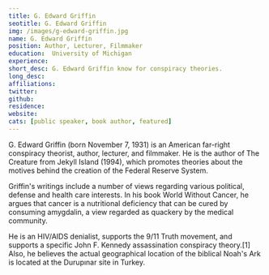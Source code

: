 ```yaml
---
title: G. Edward Griffin
seotitle: G. Edward Griffin
img: /images/g-edward-griffin.jpg
name: G. Edward Griffin
position: Author, Lecturer, Filmmaker
education: 	University of Michigan
experience:
short_desc: G. Edward Griffin know for conspiracy theories.
long_desc:
affiliations:
twitter: 
github: 
residence:
website: 
cats: [public speaker, book author, featured]
---
```


<p>G. Edward Griffin (born November 7, 1931) is an American far-right conspiracy theorist, author, lecturer, and filmmaker. He is the author of The Creature from Jekyll Island (1994), which promotes theories about the motives behind the creation of the Federal Reserve System.</p>

<p>Griffin's writings include a number of views regarding various political, defense and health care interests. In his book World Without Cancer, he argues that cancer is a nutritional deficiency that can be cured by consuming amygdalin, a view regarded as quackery by the medical community.</p>

<p>He is an HIV/AIDS denialist, supports the 9/11 Truth movement, and supports a specific John F. Kennedy assassination conspiracy theory.[1] Also, he believes the actual geographical location of the biblical Noah's Ark is located at the Durupınar site in Turkey.</p>
